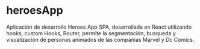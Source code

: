 # heroesApp
Aplicación de desarrollo Heroes App SPA, desarrollada en React utilizando hooks, custom Hooks, Router, permite la segmentación, busqueda y visualización de personas animados de las compañias Marvel y Dc Comics.
